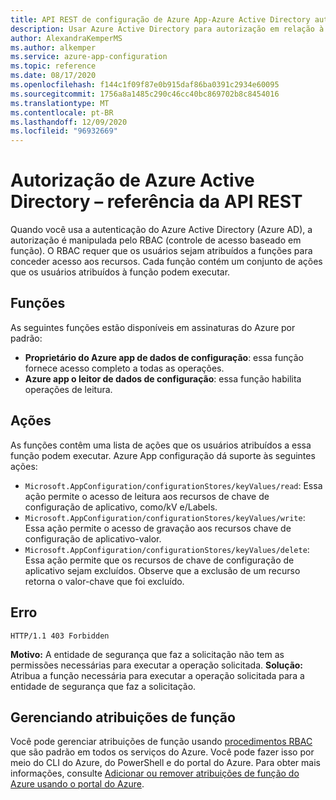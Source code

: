 ```yaml
---
title: API REST de configuração de Azure App-Azure Active Directory autorização
description: Usar Azure Active Directory para autorização em relação à configuração de Azure App usando a API REST
author: AlexandraKemperMS
ms.author: alkemper
ms.service: azure-app-configuration
ms.topic: reference
ms.date: 08/17/2020
ms.openlocfilehash: f144c1f09f87e0b915daf86ba0391c2934e60095
ms.sourcegitcommit: 1756a8a1485c290c46cc40bc869702b8c8454016
ms.translationtype: MT
ms.contentlocale: pt-BR
ms.lasthandoff: 12/09/2020
ms.locfileid: "96932669"
---
```

# <a name="azure-active-directory-authorization---rest-api-reference"></a>Autorização de Azure Active Directory – referência da API REST

Quando você usa a autenticação do Azure Active Directory (Azure AD), a autorização é manipulada pelo RBAC (controle de acesso baseado em função). O RBAC requer que os usuários sejam atribuídos a funções para conceder acesso aos recursos. Cada função contém um conjunto de ações que os usuários atribuídos à função podem executar.

## <a name="roles"></a>Funções

As seguintes funções estão disponíveis em assinaturas do Azure por padrão:

- **Proprietário do Azure app de dados de configuração**: essa função fornece acesso completo a todas as operações.
- **Azure app o leitor de dados de configuração**: essa função habilita operações de leitura.

## <a name="actions"></a>Ações

As funções contêm uma lista de ações que os usuários atribuídos a essa função podem executar. Azure App configuração dá suporte às seguintes ações:

- `Microsoft.AppConfiguration/configurationStores/keyValues/read`: Essa ação permite o acesso de leitura aos recursos de chave de configuração de aplicativo, como/kV e/Labels.
- `Microsoft.AppConfiguration/configurationStores/keyValues/write`: Essa ação permite o acesso de gravação aos recursos chave de configuração de aplicativo-valor.
- `Microsoft.AppConfiguration/configurationStores/keyValues/delete`: Essa ação permite que os recursos de chave de configuração de aplicativo sejam excluídos. Observe que a exclusão de um recurso retorna o valor-chave que foi excluído.

## <a name="error"></a>Erro

```http
HTTP/1.1 403 Forbidden
```

**Motivo:** A entidade de segurança que faz a solicitação não tem as permissões necessárias para executar a operação solicitada.
**Solução:** Atribua a função necessária para executar a operação solicitada para a entidade de segurança que faz a solicitação.

## <a name="managing-role-assignments"></a>Gerenciando atribuições de função

Você pode gerenciar atribuições de função usando [procedimentos RBAC](../role-based-access-control/overview.md) que são padrão em todos os serviços do Azure. Você pode fazer isso por meio do CLI do Azure, do PowerShell e do portal do Azure. Para obter mais informações, consulte [Adicionar ou remover atribuições de função do Azure usando o portal do Azure](../role-based-access-control/role-assignments-portal.md).